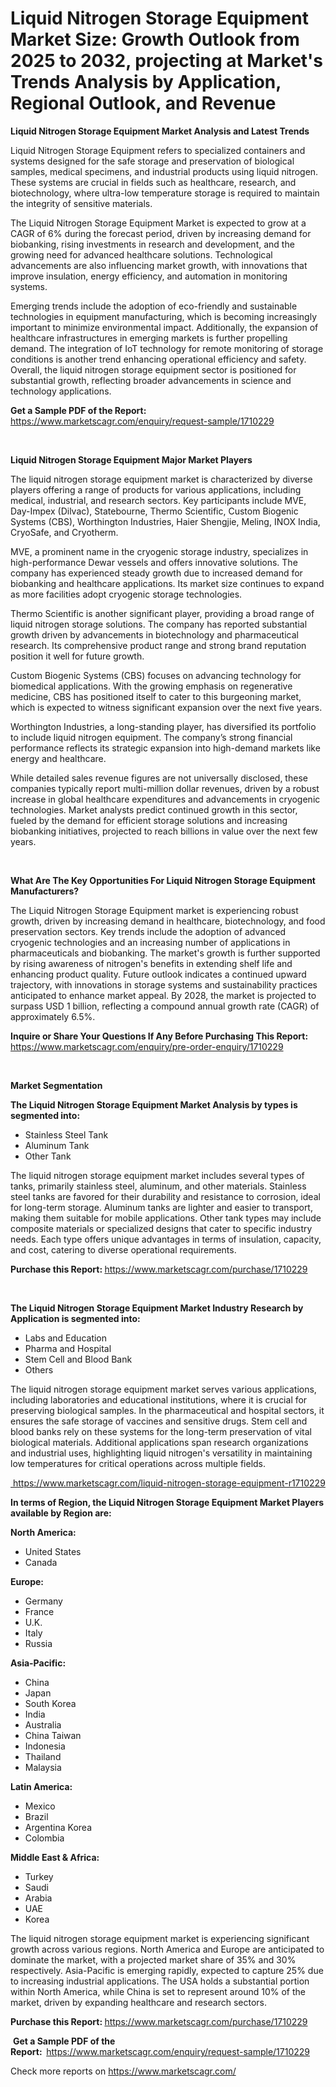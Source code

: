 <p><h1>Liquid Nitrogen Storage Equipment Market Size: Growth Outlook from 2025 to 2032, projecting at Market's Trends Analysis by Application, Regional Outlook, and Revenue</h1></p><p><strong>Liquid Nitrogen Storage Equipment Market Analysis and Latest Trends</strong></p>
<p><p>Liquid Nitrogen Storage Equipment refers to specialized containers and systems designed for the safe storage and preservation of biological samples, medical specimens, and industrial products using liquid nitrogen. These systems are crucial in fields such as healthcare, research, and biotechnology, where ultra-low temperature storage is required to maintain the integrity of sensitive materials.</p><p>The Liquid Nitrogen Storage Equipment Market is expected to grow at a CAGR of 6% during the forecast period, driven by increasing demand for biobanking, rising investments in research and development, and the growing need for advanced healthcare solutions. Technological advancements are also influencing market growth, with innovations that improve insulation, energy efficiency, and automation in monitoring systems.</p><p>Emerging trends include the adoption of eco-friendly and sustainable technologies in equipment manufacturing, which is becoming increasingly important to minimize environmental impact. Additionally, the expansion of healthcare infrastructures in emerging markets is further propelling demand. The integration of IoT technology for remote monitoring of storage conditions is another trend enhancing operational efficiency and safety. Overall, the liquid nitrogen storage equipment sector is positioned for substantial growth, reflecting broader advancements in science and technology applications.</p></p>
<p><strong>Get a Sample PDF of the Report:&nbsp;</strong> <a href="https://www.marketscagr.com/enquiry/request-sample/1710229?utm_campaign=1902&utm_medium=2&utm_source=Github&utm_content=ia&utm_term=10012025&utm_id=liquid-nitrogen-storage-equipment">https://www.marketscagr.com/enquiry/request-sample/1710229</a></p>
<p>&nbsp;</p>
<p><strong>Liquid Nitrogen Storage Equipment Major Market Players</strong></p>
<p><p>The liquid nitrogen storage equipment market is characterized by diverse players offering a range of products for various applications, including medical, industrial, and research sectors. Key participants include MVE, Day-Impex (Dilvac), Statebourne, Thermo Scientific, Custom Biogenic Systems (CBS), Worthington Industries, Haier Shengjie, Meling, INOX India, CryoSafe, and Cryotherm.</p><p>MVE, a prominent name in the cryogenic storage industry, specializes in high-performance Dewar vessels and offers innovative solutions. The company has experienced steady growth due to increased demand for biobanking and healthcare applications. Its market size continues to expand as more facilities adopt cryogenic storage technologies.</p><p>Thermo Scientific is another significant player, providing a broad range of liquid nitrogen storage solutions. The company has reported substantial growth driven by advancements in biotechnology and pharmaceutical research. Its comprehensive product range and strong brand reputation position it well for future growth.</p><p>Custom Biogenic Systems (CBS) focuses on advancing technology for biomedical applications. With the growing emphasis on regenerative medicine, CBS has positioned itself to cater to this burgeoning market, which is expected to witness significant expansion over the next five years.</p><p>Worthington Industries, a long-standing player, has diversified its portfolio to include liquid nitrogen equipment. The company’s strong financial performance reflects its strategic expansion into high-demand markets like energy and healthcare.</p><p>While detailed sales revenue figures are not universally disclosed, these companies typically report multi-million dollar revenues, driven by a robust increase in global healthcare expenditures and advancements in cryogenic technologies. Market analysts predict continued growth in this sector, fueled by the demand for efficient storage solutions and increasing biobanking initiatives, projected to reach billions in value over the next few years.</p></p>
<p>&nbsp;</p>
<p><strong>What Are The Key Opportunities For Liquid Nitrogen Storage Equipment Manufacturers?</strong></p>
<p><p>The Liquid Nitrogen Storage Equipment market is experiencing robust growth, driven by increasing demand in healthcare, biotechnology, and food preservation sectors. Key trends include the adoption of advanced cryogenic technologies and an increasing number of applications in pharmaceuticals and biobanking. The market's growth is further supported by rising awareness of nitrogen's benefits in extending shelf life and enhancing product quality. Future outlook indicates a continued upward trajectory, with innovations in storage systems and sustainability practices anticipated to enhance market appeal. By 2028, the market is projected to surpass USD 1 billion, reflecting a compound annual growth rate (CAGR) of approximately 6.5%.</p></p>
<p><strong>Inquire or Share Your Questions If Any Before Purchasing This Report:</strong> <a href="https://www.marketscagr.com/enquiry/pre-order-enquiry/1710229?utm_campaign=1902&utm_medium=2&utm_source=Github&utm_content=ia&utm_term=10012025&utm_id=liquid-nitrogen-storage-equipment">https://www.marketscagr.com/enquiry/pre-order-enquiry/1710229</a></p>
<p>&nbsp;</p>
<p><strong>Market Segmentation</strong></p>
<p><strong>The Liquid Nitrogen Storage Equipment Market Analysis by types is segmented into:</strong></p>
<p><ul><li>Stainless Steel Tank</li><li>Aluminum Tank</li><li>Other Tank</li></ul></p>
<p><p>The liquid nitrogen storage equipment market includes several types of tanks, primarily stainless steel, aluminum, and other materials. Stainless steel tanks are favored for their durability and resistance to corrosion, ideal for long-term storage. Aluminum tanks are lighter and easier to transport, making them suitable for mobile applications. Other tank types may include composite materials or specialized designs that cater to specific industry needs. Each type offers unique advantages in terms of insulation, capacity, and cost, catering to diverse operational requirements.</p></p>
<p><strong>Purchase this Report:&nbsp;</strong><a href="https://www.marketscagr.com/purchase/1710229?utm_campaign=1902&utm_medium=2&utm_source=Github&utm_content=ia&utm_term=10012025&utm_id=liquid-nitrogen-storage-equipment">https://www.marketscagr.com/purchase/1710229</a></p>
<p>&nbsp;</p>
<p><strong>The Liquid Nitrogen Storage Equipment Market Industry Research by Application is segmented into:</strong></p>
<p><ul><li>Labs and Education</li><li>Pharma and Hospital</li><li>Stem Cell and Blood Bank</li><li>Others</li></ul></p>
<p><p>The liquid nitrogen storage equipment market serves various applications, including laboratories and educational institutions, where it is crucial for preserving biological samples. In the pharmaceutical and hospital sectors, it ensures the safe storage of vaccines and sensitive drugs. Stem cell and blood banks rely on these systems for the long-term preservation of vital biological materials. Additional applications span research organizations and industrial uses, highlighting liquid nitrogen's versatility in maintaining low temperatures for critical operations across multiple fields.</p></p>
<p><a href="https://www.marketscagr.com/liquid-nitrogen-storage-equipment-r1710229?utm_campaign=1902&utm_medium=2&utm_source=Github&utm_content=ia&utm_term=10012025&utm_id=liquid-nitrogen-storage-equipment">&nbsp;https://www.marketscagr.com/liquid-nitrogen-storage-equipment-r1710229</a></p>
<p><strong>In terms of Region, the Liquid Nitrogen Storage Equipment Market Players available by Region are:</strong></p>
<p>
    <p> <strong> North America: </strong>
        <ul>
            <li>United States</li>
            <li>Canada</li>
        </ul>
        </p> 
    <p> <strong> Europe: </strong>
        <ul>
            <li>Germany</li>
            <li>France</li>
            <li>U.K.</li>
            <li>Italy</li>
            <li>Russia</li>
        </ul>
        </p> 
    <p> <strong> Asia-Pacific: </strong>
        <ul>
            <li>China</li>
            <li>Japan</li>
            <li>South Korea</li>
            <li>India</li>
            <li>Australia</li>
            <li>China Taiwan</li>
            <li>Indonesia</li>
            <li>Thailand</li>
            <li>Malaysia</li>
        </ul>
        </p> 
    <p> <strong> Latin America: </strong>
        <ul>
            <li>Mexico</li>
            <li>Brazil</li>
            <li>Argentina Korea</li>
            <li>Colombia</li>
        </ul>
        </p> 
    <p> <strong> Middle East & Africa: </strong>
        <ul>
            <li>Turkey</li>
            <li>Saudi</li>
            <li>Arabia</li>
            <li>UAE</li>
            <li>Korea</li>
        </ul>
    </p>
    </p>
<p><p>The liquid nitrogen storage equipment market is experiencing significant growth across various regions. North America and Europe are anticipated to dominate the market, with a projected market share of 35% and 30% respectively. Asia-Pacific is emerging rapidly, expected to capture 25% due to increasing industrial applications. The USA holds a substantial portion within North America, while China is set to represent around 10% of the market, driven by expanding healthcare and research sectors.</p></p>
<p><strong>Purchase this Report: </strong><a href="https://www.marketscagr.com/purchase/1710229?utm_campaign=1902&utm_medium=2&utm_source=Github&utm_content=ia&utm_term=10012025&utm_id=liquid-nitrogen-storage-equipment">https://www.marketscagr.com/purchase/1710229</a></p>
<p>&nbsp;<strong>Get a Sample PDF of the Report:&nbsp;&nbsp;</strong><a href="https://www.marketscagr.com/enquiry/request-sample/1710229?utm_campaign=1902&utm_medium=2&utm_source=Github&utm_content=ia&utm_term=10012025&utm_id=liquid-nitrogen-storage-equipment">https://www.marketscagr.com/enquiry/request-sample/1710229</a></p>
<p><strong></strong></p>
<p>Check more reports on <a href="https://www.marketscagr.com/?utm_campaign=1902&utm_medium=2&utm_source=Github&utm_content=ia&utm_term=10012025&utm_id=liquid-nitrogen-storage-equipment">https://www.marketscagr.com/</a></p>
